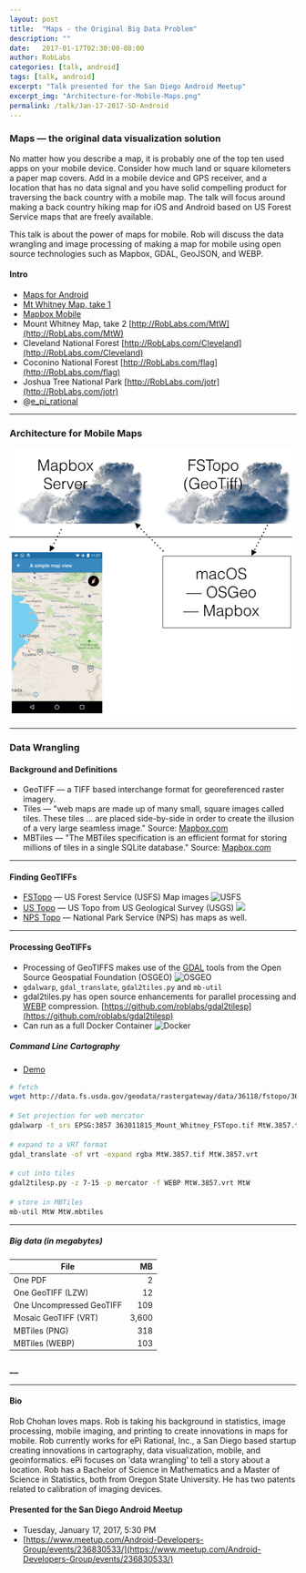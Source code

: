 ```yaml
---
layout: post
title:  "Maps - the Original Big Data Problem"
description: ""
date:   2017-01-17T02:30:00-08:00
author: RobLabs
categories: [talk, android]
tags: [talk, android]
excerpt: "Talk presented for the San Diego Android Meetup"
excerpt_img: "Architecture-for-Mobile-Maps.png"
permalink: /talk/Jan-17-2017-SD-Android
---
```



### Maps — the original data visualization solution

No matter how you describe a map, it is probably one of the top ten used apps on your mobile device. Consider how much land or square kilometers a paper map covers.  Add in a mobile device and GPS receiver, and a location that has no data signal and you have solid compelling product for traversing the back country with a mobile map.  The talk will focus around making a back country hiking map for iOS and Android based on US Forest Service maps that are freely available.  

This talk is about the power of maps for mobile.  Rob will discuss the data wrangling and image processing of making a map for mobile using open source technologies such as Mapbox, GDAL, GeoJSON, and WEBP.


#### Intro
* [Maps for Android](/assets/img/map-apps.png)
* [Mt Whitney Map, take 1](https://twitter.com/e_Pi_Rational/status/737798201080586240)
* [Mapbox Mobile](https://www.mapbox.com/mobile/)
* Mount Whitney Map, take 2 [http://RobLabs.com/MtW](http://RobLabs.com/MtW)
* Cleveland National Forest [http://RobLabs.com/Cleveland](http://RobLabs.com/Cleveland)
* Coconino National Forest [http://RobLabs.com/flag](http://RobLabs.com/flag)
* Joshua Tree National Park [http://RobLabs.com/jotr](http://RobLabs.com/jotr)
* @[e_pi_rational](https://twitter.com/e_pi_rational)

-----

### Architecture for Mobile Maps

![architecture](/assets/img/Architecture-for-Mobile-Maps.png)

-----

### Data Wrangling

#### Background and Definitions

* GeoTIFF — a ​TIFF based interchange format for georeferenced raster imagery.
* Tiles — "web maps are made up of many small, square images called tiles. These tiles ... are placed side-by-side in order to create the illusion of a very large seamless image."    Source:  [Mapbox.com](https://www.mapbox.com/help/how-web-maps-work/#tiles-and-zoom-levels)
* MBTiles — "The MBTiles specification is an efficient format for storing millions of tiles in a single SQLite database."  Source:  [Mapbox.com](https://www.mapbox.com/help/an-open-platform/#storing-tiles)

-----

#### Finding GeoTIFFs

* [FSTopo](https://data.fs.usda.gov/geodata/rastergateway/states-regions/quad-index.php) — US Forest Service (USFS) Map images ![USFS](https://data.fs.usda.gov/geodata/css/logofs.gif)
* [US Topo](https://nationalmap.gov/ustopo/index.html) — US Topo from US Geological Survey (USGS) ![](https://upload.wikimedia.org/wikipedia/commons/thumb/1/1c/USGS_logo_green.svg/160px-USGS_logo_green.svg.png)
* [NPS Topo](https://www.nps.gov/jotr/planyourvisit/maps.htm) — National Park Service (NPS) has maps as well.

-----

#### Processing GeoTIFFs

* Processing of GeoTIFFS makes use of the [GDAL](/awesome/#geospatial-data-abstraction-library-gdal) tools from the Open Source Geospatial Foundation (OSGEO) ![OSGEO](https://avatars2.githubusercontent.com/u/1058467?v=3&s=200)
* `gdalwarp`, `gdal_translate`, `gdal2tiles.py` and `mb-util`
* gdal2tiles.py has open source enhancements for parallel processing and [WEBP](https://developers.google.com/speed/webp/) compression.  [https://github.com/roblabs/gdal2tilesp](https://github.com/roblabs/gdal2tilesp)
* Can run as a full Docker Container ![Docker](https://avatars2.githubusercontent.com/u/5429470?v=3&s=200)

##### Command Line Cartography

* [Demo](/assets/img/Mtw-Demo-Android-talk.gif)

``` bash
# fetch
wget http://data.fs.usda.gov/geodata/rastergateway/data/36118/fstopo/363011815_Mount_Whitney_FSTopo.tif

# Set projection for web mercator
gdalwarp -t_srs EPSG:3857 363011815_Mount_Whitney_FSTopo.tif MtW.3857.tif

# expand to a VRT format
gdal_translate -of vrt -expand rgba MtW.3857.tif MtW.3857.vrt

# cut into tiles
gdal2tilesp.py -z 7-15 -p mercator -f WEBP MtW.3857.vrt MtW

# store in MBTiles
mb-util MtW MtW.mbtiles
```
-----

##### Big data (in megabytes)

File | MB
--- | ---:
One PDF | 2
One GeoTIFF (LZW)| 12
One Uncompressed GeoTIFF | 109
Mosaic GeoTIFF (VRT) | 3,600
MBTiles (PNG) | 318
MBTiles (WEBP) | 103

### __

-----

#### Bio

Rob Chohan loves maps.  Rob is taking his background in statistics, image processing, mobile imaging, and printing to create innovations in maps for mobile.  Rob currently works for ePi Rational, Inc., a San Diego based startup creating innovations in cartography, data visualization, mobile, and geoinformatics.  ePi focuses on 'data wrangling' to tell a story about a location.  Rob has a Bachelor of Science in Mathematics and a Master of Science in Statistics, both from Oregon State University.  He has two patents related to calibration of imaging devices.

#### Presented for the San Diego Android Meetup

* Tuesday, January 17, 2017, 5:30 PM
* [https://www.meetup.com/Android-Developers-Group/events/236830533/](https://www.meetup.com/Android-Developers-Group/events/236830533/)


[ios]:      https://itunes.apple.com/us/developer/epi-rational-inc./id416401310
[android]:  https://play.google.com/store/apps/details?id=com.roblabs.papermaps.nps.jotr

[tsg]:  http://www.timestampgenerator.com
